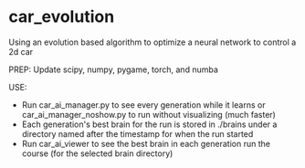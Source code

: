 # car_evolution
Using an evolution based algorithm to optimize a neural network to control a 2d car

PREP:
  Update scipy, numpy, pygame, torch, and numba

USE: 
  - Run car_ai_manager.py to see every generation while it learns or car_ai_manager_noshow.py 
    to run without visualizing (much faster)
  - Each generation's best brain for the run is stored in ./brains under a directory named after
    the timestamp for when the run started
  - Run car_ai_viewer to see the best brain in each generation run the course (for the selected 
    brain directory)
  
